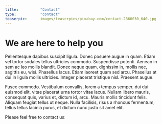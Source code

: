 ```yaml
---
title:          "Contact"
type:           "contact"
teaserpic:      images/teaserpics/pixabay.com/contact-2860030_640.jpg
---
```


# We are here to help you

Pellentesque dapibus suscipit ligula. Donec posuere augue in quam.
Etiam vel tortor sodales tellus ultricies commodo. Suspendisse
potenti. Aenean in sem ac leo mollis blandit. Donec neque quam,
dignissim in, mollis nec, sagittis eu, wisi. Phasellus lacus. Etiam
laoreet quam sed arcu. Phasellus at dui in ligula mollis ultricies.
Integer placerat tristique nisl. Praesent augue. 

Fusce commodo. Vestibulum convallis, lorem a tempus semper, dui dui
euismod elit, vitae placerat urna tortor vitae lacus. Nullam libero
mauris, consequat quis, varius et, dictum id, arcu. Mauris mollis
tincidunt felis. Aliquam feugiat tellus ut neque. Nulla facilisis,
risus a rhoncus fermentum, tellus tellus lacinia purus, et dictum nunc
justo sit amet elit.

Please feel free to contact us:
